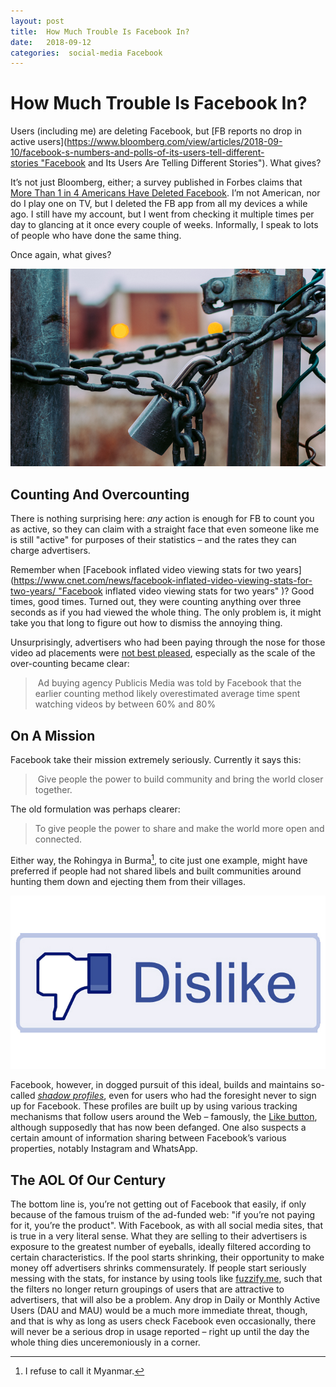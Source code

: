 ```yaml
---
layout: post
title:  How Much Trouble Is Facebook In? 
date:   2018-09-12 
categories:  social-media Facebook 
---
```


# How Much Trouble Is Facebook In?


Users (including me) are deleting Facebook, but [FB reports no drop in active users](https://www.bloomberg.com/view/articles/2018-09-10/facebook-s-numbers-and-polls-of-its-users-tell-different-stories "Facebook and Its Users Are Telling Different Stories"). What gives?

It’s not just Bloomberg, either; a survey published in Forbes claims that [More Than 1 in 4 Americans Have Deleted Facebook](https://www.forbes.com/sites/jeanbaptiste/2018/09/10/more-than-1-in-4-americans-have-deleted-facebook-survey-reveals/ "More Than 1 in 4 Americans Have Deleted Facebook, Survey Reveals" ). I’m not American, nor do I play one on TV, but I deleted the FB app from all my devices a while ago. I still have my account, but I went from checking it multiple times per day to glancing at it once every couple of weeks. Informally, I speak to lots of people who have done the same thing.

Once again, what gives?

![](/images/unknown_filename.160.png)

## Counting And Overcounting

There is nothing surprising here: *any* action is enough for FB to count you as active, so they can claim with a straight face that even someone like me is still "active" for purposes of their statistics – and the rates they can charge advertisers.

Remember when [Facebook inflated video viewing stats for two years](https://www.cnet.com/news/facebook-inflated-video-viewing-stats-for-two-years/ "Facebook inflated video viewing stats for two years" )? Good times, good times. Turned out, they were counting anything over three seconds as if you had viewed the whole thing. The only problem is, it might take you that long to figure out how to dismiss the annoying thing. 

Unsurprisingly, advertisers who had been paying through the nose for those video ad placements were [not best pleased](https://www.marketwatch.com/story/advertisers-decry-facebooks-inflated-video-metric-2016-09-22 "Facebook overestimates video ad views by 60%-80%" ), especially as the scale of the over-counting became clear:

> Ad buying agency Publicis Media was told by Facebook that the earlier counting method likely overestimated average time spent watching videos by between 60% and 80%

## On A Mission

Facebook take their mission extremely seriously. Currently it says this: 

> Give people the power to build community and bring the world closer together.

The old formulation was perhaps clearer: 

> To give people the power to share and make the world more open and connected.

Either way, the Rohingya in Burma[^1], to cite just one example, might have preferred if people had not shared libels and built communities around hunting them down and ejecting them from their villages.

![](/images/unknown_filename.161.jpeg)

Facebook, however, in dogged pursuit of this ideal, builds and maintains so-called [*shadow profiles*](https://www.theverge.com/2018/4/11/17225482/facebook-shadow-profiles-zuckerberg-congress-data-privacy "Shadow profiles are the biggest flaw in Facebook’s privacy defense" ), even for users who had the foresight never to sign up for Facebook. These profiles are built up by using various tracking mechanisms that follow users around the Web – famously, the [Like button](https://en.wikipedia.org/wiki/Facebook_like_button), although supposedly that has now been defanged. One also suspects a certain amount of information sharing between Facebook’s various properties, notably Instagram and WhatsApp.

## The AOL Of Our Century

The bottom line is, you’re not getting out of Facebook that easily, if only because of the famous truism of the ad-funded web: "if you’re not paying for it, you’re the product". With Facebook, as with all social media sites, that is true in a very literal sense. What they are selling to their advertisers is exposure to the greatest number of eyeballs, ideally filtered according to certain characteristics. If the pool starts shrinking, their opportunity to make money off advertisers shrinks commensurately. If people start seriously messing with the stats, for instance by using tools like [fuzzify.me](http://fuzzify.me), such that the filters no longer return groupings of users that are attractive to advertisers, that will also be a problem. Any drop in Daily or Monthly Active Users (DAU and MAU) would be a much more immediate threat, though, and that is why as long as users check Facebook even occasionally, there will never be a serious drop in usage reported – right up until the day the whole thing dies unceremoniously in a corner.

[^1]: I refuse to call it Myanmar.

